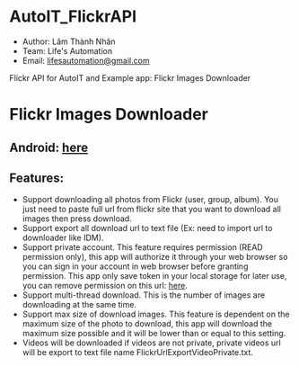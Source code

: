 # AutoIT_FlickrAPI
  - Author: Lâm Thành Nhân
  - Team:   Life's Automation
  - Email:  lifesautomation@gmail.com
  
Flickr API for AutoIT and Example app: Flickr Images Downloader

# Flickr Images Downloader
## Android: [here](https://play.google.com/store/apps/details?id=com.lifesautomation.flickrimagesdownloader)
## Features:
  - Support downloading all photos from Flickr (user, group, album). You just need to paste full url from flickr site that you want to download all images then press download.
  - Support export all download url to text file (Ex: need to import url to downloader like IDM).
  - Support private account. This feature requires permission (READ permission only), this app will authorize it through your web browser so you can sign in your account in web browser before granting permission. This app only save token in your local storage for later use,  you can remove permission on this url: [here](https://www.flickr.com/services/auth/list.gne).
  - Support multi-thread download. This is the number of images are downloading at the same time.
  - Support max size of download images. This feature is dependent on the maximum size of the photo to download, this app will download the maximum size possible and it will be lower than or equal to this setting.
  - Videos will be downloaded if videos are not private, private videos url will be export to text file name FlickrUrlExportVideoPrivate.txt.
